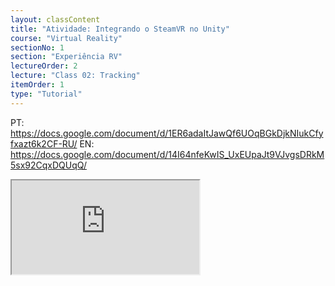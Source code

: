 ```yaml
---
layout: classContent
title: "Atividade: Integrando o SteamVR no Unity"
course: "Virtual Reality"
sectionNo: 1
section: "Experiência RV"
lectureOrder: 2
lecture: "Class 02: Tracking"
itemOrder: 1
type: "Tutorial"
---
```


PT:  https://docs.google.com/document/d/1ER6adaItJawQf6UOqBGkDjkNIukCfyfxazt6k2CF-RU/
EN: https://docs.google.com/document/d/14I64nfeKwIS_UxEUpaJt9VJvgsDRkM5sx92CqxDQUqQ/

<iframe src="https://docs.google.com/document/d/e/2PACX-1vTYaNQi2NgzkxTk3v6woEaWO7QXhJYryRLeXy7pewIxS9-D81-qXCXLMszEP58zXWOJ9nnNYx4NEVTy/pub?embedded=true"></iframe>

